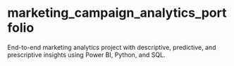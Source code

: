 # marketing_campaign_analytics_portfolio
End-to-end marketing analytics project with descriptive, predictive, and prescriptive insights using Power BI, Python, and SQL.
